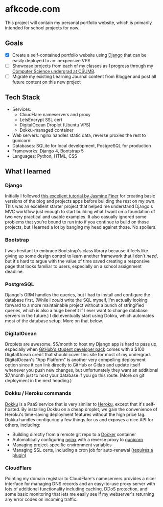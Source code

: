 # afkcode.com
This project will contain my personal portfolio website, which is primarily intended for school projects for now.

## Goals
- [x] Create a self-contained portfolio website using [Django](https://www.djangoproject.com/) that can be easily deployed to an inexpensive VPS
- [ ] Showcase projects from each of my classes as I progress through my [Computer Science undergrad at CSUMB](https://csumb.edu/csonline/).
- [ ] Migrate my existing Learning Journal content from Blogger and post all future content on this new project

## Tech Stack
- Services: 
  - CloudFlare nameservers and proxy
  - LetsEncrypt SSL cert
  - DigitalOcean Droplet (Ubuntu VPS)
  - Dokku-managed container
- Web servers: nginx handles static data, reverse proxies the rest to gunicorn
- Databases: SQLite for local development, PostgreSQL for production
- Frameworks: Django 4, Bootstrap 5
- Languages: Python, HTML, CSS


## What I learned 

### Django
Initially I followed [this excellent tutorial by Jasmine Finer](https://realpython.com/get-started-with-django-1/) for creating basic versions of the blog and projects apps before building the rest on my own. This was an excellent starter project that helped me understand Django's MVC workflow just enough to start building what I want on a foundation of two very practical and usable examples. It also casually ignored some problems that you're bound to run into if you continue to build on those projects, but I learned a lot by banging my head against those. No spoilers.
 
### Bootstrap
I was hesitant to embrace Bootstrap's class library because it feels like giving up some design control to learn another framework that I don't *need*, but it's hard to argue with the value of time saved creating a responsive page that looks familiar to users, especially on a school assignment deadline. 

### PostgreSQL
Django's ORM handles the queries, but I had to install and configure the database first. (While I *could* write the SQL myself, I'm actually looking forward to a more maintainable project without a bunch of stringified queries, which is also a huge benefit if I ever want to change database servers in the future.)  I did eventually start using Dokku, which automates most of the database setup. More on that below.

### DigitalOcean
Droplets are awesome. $5/month to host my Django app is hard to pass up, especially when [GitHub's student developer pack](https://education.github.com/pack) comes with a $100 DigitalOcean credit that should cover this site for most of my undergrad.  DigitalOcean's "App Platform" is another very compelling deployment option since it can link directly to GitHub or Gitlab and update itself whenever you push new changes, but unfortunately they want an additional $7/month just to host your database if you go this route. (More on git deployment in the next heading.)

### Dokku / Heroku commands
[Dokku](https://dokku.com/) is a PaaS service that is very similar to [Heroku](https://www.heroku.com/), except that it's self-hosted.  By installing Dokku on a cheap droplet, we gain the convenience of Heroku's time-saving deployment features without the high price tag. Dokku handles configuring a few things for us and exposes a nice API for others, including:
- Building directly from a remote git repo to a [Docker](https://www.docker.com/) container
- Automatically configuring [nginx](https://www.nginx.com/) with a reverse proxy to [gunicorn](https://gunicorn.org/)
- Managing project-specific environment variables
- Managing SSL certs, including a cron job for auto-renewal ([requires a plugin](https://github.com/dokku/dokku-letsencrypt))

### CloudFlare
Pointing my domain registrar to CloudFlare's nameservers provides a nicer interface for managing DNS records and an easy-to-use proxy server with lots of additional functionality including caching, DDoS protection, and some basic monitoring that lets me easily see if my webserver's returning any error codes on incoming traffic.
